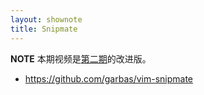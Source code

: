 ```yaml
---
layout: shownote
title: Snipmate
---
```

__NOTE__ 本期视频是[第二期](http://happycasts.net/episodes/2)的改进版。

- <https://github.com/garbas/vim-snipmate>

